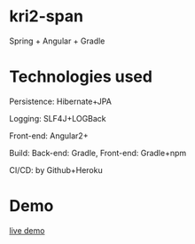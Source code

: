 # kri2-span
Spring + Angular + Gradle

# Technologies used

Persistence: Hibernate+JPA

Logging: SLF4J+LOGBack

Front-end: Angular2+

Build: Back-end: Gradle, 
Front-end: Gradle+npm

CI/CD: by Github+Heroku

# Demo
[live demo](https://kri2-span.herokuapp.com)
